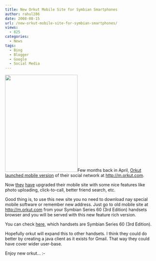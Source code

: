```yaml
---
title: New Orkut Mobile Site for Symbian Smartphones
author: rahul286
date: 2008-08-15
url: /new-orkut-mobile-site-for-symbian-smartphones/
views:
  - 825
categories:
  - News
tags:
  - Bing
  - Blogger
  - Google
  - Social Media
---
```

[<img class="alignright size-full wp-image-1664" title="orkut_smart_mobile" src="http://cdn.devilsworkshop.org/files/2008/08/orkut_smart_mobile.jpg" alt="" width="240" height="320" />][1]Few months back in April, [Orkut launched mobile version][2] of their social network at <a href="http://m.orkut.com" onclick="_gaq.push(['_trackEvent', 'outbound-article', 'http://m.orkut.com', 'http://m.orkut.com']);" >http://m.orkut.com</a>.

Now <a href="http://googlemobile.blogspot.com/2008/08/orkut-for-s60-now-with-photo-uploads.html" onclick="_gaq.push(['_trackEvent', 'outbound-article', 'http://googlemobile.blogspot.com/2008/08/orkut-for-s60-now-with-photo-uploads.html', 'they']);" >they</a> <a href="http://en.blog.orkut.com/2008/08/orkut-for-s60-now-with-photo-uploads.html" onclick="_gaq.push(['_trackEvent', 'outbound-article', 'http://en.blog.orkut.com/2008/08/orkut-for-s60-now-with-photo-uploads.html', 'have']);" >have</a> upgraded their mobile site with some nice features like photo uploading, click-to-call, better friend search, etc.

Good thing is, to use this new site you no need to download nay special mobile software or remember new address. Just go to old mobile site at <a href="http://m.orkut.com" onclick="_gaq.push(['_trackEvent', 'outbound-article', 'http://m.orkut.com', 'http://m.orkut.com']);" >http://m.orkut.com</a> from your Symbian Series 60 (3rd Edition) handsets browser and you will be served with this new feature rich version.

You can check <a href="http://www.s60.com/life/s60phones/browseDevices.do" onclick="_gaq.push(['_trackEvent', 'outbound-article', 'http://www.s60.com/life/s60phones/browseDevices.do', 'here']);" >here</a>, which handsets are Symbian Series 60 (3rd Edition).

Hopefully orkut will expand this to other handsets. I think they could do better by creating a java client as it exists for Gmail. That way they could have cover wider user-base.

Enjoy new orkut&#8230; <img src="http://devilsworkshop.org/wp-includes/images/smilies/simple-smile.png" alt=":-)" class="wp-smiley" style="height: 1em; max-height: 1em;" />

 [1]: http://cdn.devilsworkshop.org/files/2008/08/orkut_smart_mobile.jpg
 [2]: http://devilsworkshop.org/orkut-goes-on-mobile-silently-morkutcom/
